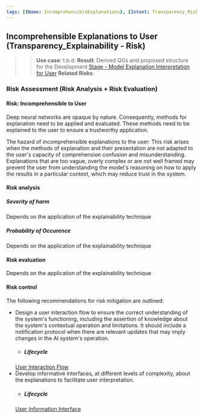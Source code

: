 ```yaml
---
tags: [{Name: IncomprehensibleExplanations}, {Intent: Transparency_Risk}, {Applicability: Explainability}, {Usage Example: bestPractices_TechnicalGuidelines}]
---
```


## Incomprehensible Explanations to User (Transparency_Explainability - Risk)
>> **Use case**: t.b.d.
>> **Result**: Derived QGs and proposed structure for the Development [Stage - Model Explanation Interpretation for User](../../../../2_Lifecycle/2_Development/4_Model_Explanation/UserInteraction/)
>> **Related Risks**: 

### Risk Assessment (Risk Analysis + Risk Evaluation) 

#### Risk: Incomprehensible to User
Deep neural networks are opaque by nature.
Consequently, methods for explanation need to be applied and evaluated. 
These methods need to be explained to the user to ensure a trustworthy application.

The hazard of incomprehensible explanations to the user:
This risk arises when the methods of explanation and their presentation are not adapted to the user's capacity of comprehension confusion and misunderstanding. Explanations that are too vague, overly complex or are not well framed may prevent the user from understanding the model's reasoning on how to apply the results in a particular context, which may reduce trust in the system.

#### Risk analysis

##### Severity of harm
Depends on the application of the explainability technique

##### Probability of Occurence
Depends on the application of the explainability technique

#### Risk evaluation
Depends on the application of the explainability technique

#### Risk control
The following recommendations for risk mitigation are outlined:

- Design a user interaction flow to ensure the correct understanding of the system's functioning, including the assertion of knowledge about the system's contextual operation and limitations. It should include a notification protocol when there are relevant updates that may imply changes in the AI system's operation.
    - ##### Lifecycle
    [User Interaction Flow](../../../../2_Lifecycle/2_Development/4_Model_Explanation/UserInteraction/Interaction_Flow/QG_InteractionFlow_(UserExplainabilityInterpretation).md)
- Develop informative interfaces, at different levels of complexity, about the explanations to facilitate user interpretation.
    - ##### Lifecycle
    [User Information Interface](../../../../2_Lifecycle/2_Development/4_Model_Explanation/UserInteraction/Information_Interface/QG_InformationInterface_(UserExplainabilityInterpretation).md)



